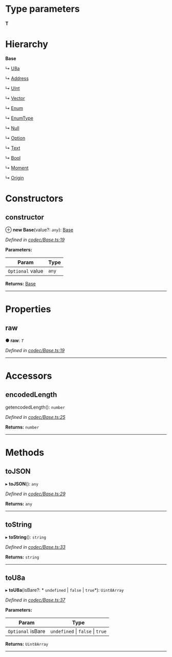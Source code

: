 

# Type parameters
#### T 
# Hierarchy

**Base**

↳  [U8a](_codec_u8a_.u8a.md)

↳  [Address](_address_.address.md)

↳  [UInt](_codec_uint_.uint.md)

↳  [Vector](_codec_vector_.vector.md)

↳  [Enum](_codec_enum_.enum.md)

↳  [EnumType](_codec_enumtype_.enumtype.md)

↳  [Null](_null_.null.md)

↳  [Option](_codec_option_.option.md)

↳  [Text](_text_.text.md)

↳  [Bool](_bool_.bool.md)

↳  [Moment](_moment_.moment.md)

↳  [Origin](_origin_.origin.md)

# Constructors

<a id="constructor"></a>

##  constructor

⊕ **new Base**(value?: *`any`*): [Base](_codec_base_.base.md)

*Defined in [codec/Base.ts:19](https://github.com/polkadot-js/api/blob/ed8c2e3/packages/types/src/codec/Base.ts#L19)*

**Parameters:**

| Param | Type |
| ------ | ------ |
| `Optional` value | `any` |

**Returns:** [Base](_codec_base_.base.md)

___

# Properties

<a id="raw"></a>

##  raw

**● raw**: *`T`*

*Defined in [codec/Base.ts:19](https://github.com/polkadot-js/api/blob/ed8c2e3/packages/types/src/codec/Base.ts#L19)*

___

# Accessors

<a id="encodedlength"></a>

##  encodedLength

getencodedLength(): `number`

*Defined in [codec/Base.ts:25](https://github.com/polkadot-js/api/blob/ed8c2e3/packages/types/src/codec/Base.ts#L25)*

**Returns:** `number`

___

# Methods

<a id="tojson"></a>

##  toJSON

▸ **toJSON**(): `any`

*Defined in [codec/Base.ts:29](https://github.com/polkadot-js/api/blob/ed8c2e3/packages/types/src/codec/Base.ts#L29)*

**Returns:** `any`

___
<a id="tostring"></a>

##  toString

▸ **toString**(): `string`

*Defined in [codec/Base.ts:33](https://github.com/polkadot-js/api/blob/ed8c2e3/packages/types/src/codec/Base.ts#L33)*

**Returns:** `string`

___
<a id="tou8a"></a>

##  toU8a

▸ **toU8a**(isBare?: * `undefined` &#124; `false` &#124; `true`*): `Uint8Array`

*Defined in [codec/Base.ts:37](https://github.com/polkadot-js/api/blob/ed8c2e3/packages/types/src/codec/Base.ts#L37)*

**Parameters:**

| Param | Type |
| ------ | ------ |
| `Optional` isBare |  `undefined` &#124; `false` &#124; `true`|

**Returns:** `Uint8Array`

___

